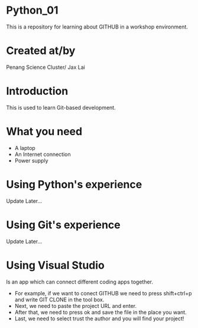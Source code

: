 # Python_01
This is a repository for learning about GITHUB in a workshop environment. 

# Created at/by
Penang Science Cluster/ Jax Lai

# Introduction
This is used to learn Git-based development.

# What you need
- A laptop
- An Internet connection
- Power supply

# Using Python's experience
Update Later...

# Using Git's experience
Update Later...


# Using Visual Studio
Is an app which can connect different coding apps together. 
- For example, if we want to conect GITHUB we need to press shift+ctrl+p and write GIT CLONE in the tool box.
- Next, we need to paste the project URL and enter. 
- After that, we need to press ok and save the file in the place you want.
- Last, we need to select trust the author and you will find your project!


